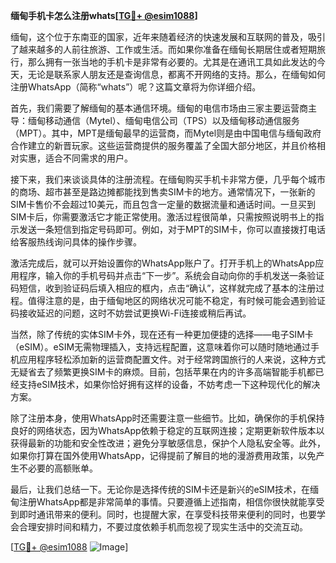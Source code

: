 **缅甸手机卡怎么注册whats[[TG💪+ @esim1088](https://t.me/s/esim1088)]**

缅甸，这个位于东南亚的国家，近年来随着经济的快速发展和互联网的普及，吸引了越来越多的人前往旅游、工作或生活。而如果你准备在缅甸长期居住或者短期旅行，那么拥有一张当地的手机卡是非常有必要的。尤其是在通讯工具如此发达的今天，无论是联系家人朋友还是查询信息，都离不开网络的支持。那么，在缅甸如何注册WhatsApp（简称“whats”）呢？这篇文章将为你详细介绍。

首先，我们需要了解缅甸的基本通信环境。缅甸的电信市场由三家主要运营商主导：缅甸移动通信（Mytel）、缅甸电信公司（TPS）以及缅甸移动通信服务（MPT）。其中，MPT是缅甸最早的运营商，而Mytel则是由中国电信与缅甸政府合作建立的新晋玩家。这些运营商提供的服务覆盖了全国大部分地区，并且价格相对实惠，适合不同需求的用户。

接下来，我们来谈谈具体的注册流程。在缅甸购买手机卡非常方便，几乎每个城市的商场、超市甚至是路边摊都能找到售卖SIM卡的地方。通常情况下，一张新的SIM卡售价不会超过10美元，而且包含一定量的数据流量和通话时间。一旦买到SIM卡后，你需要激活它才能正常使用。激活过程很简单，只需按照说明书上的指示发送一条短信到指定号码即可。例如，对于MPT的SIM卡，你可以直接拨打电话给客服热线询问具体的操作步骤。

激活完成后，就可以开始设置你的WhatsApp账户了。打开手机上的WhatsApp应用程序，输入你的手机号码并点击“下一步”。系统会自动向你的手机发送一条验证码短信，收到验证码后填入相应的框内，点击“确认”，这样就完成了基本的注册过程。值得注意的是，由于缅甸地区的网络状况可能不稳定，有时候可能会遇到验证码接收延迟的问题，这时不妨尝试更换Wi-Fi连接或稍后再试。

当然，除了传统的实体SIM卡外，现在还有一种更加便捷的选择——电子SIM卡（eSIM）。eSIM无需物理插入，支持远程配置，这意味着你可以随时随地通过手机应用程序轻松添加新的运营商配置文件。对于经常跨国旅行的人来说，这种方式无疑省去了频繁更换SIM卡的麻烦。目前，包括苹果在内的许多高端智能手机都已经支持eSIM技术，如果你恰好拥有这样的设备，不妨考虑一下这种现代化的解决方案。

除了注册本身，使用WhatsApp时还需要注意一些细节。比如，确保你的手机保持良好的网络状态，因为WhatsApp依赖于稳定的互联网连接；定期更新软件版本以获得最新的功能和安全性改进；避免分享敏感信息，保护个人隐私安全等。此外，如果你打算在国外使用WhatsApp，记得提前了解目的地的漫游费用政策，以免产生不必要的高额账单。

最后，让我们总结一下。无论你是选择传统的SIM卡还是新兴的eSIM技术，在缅甸注册WhatsApp都是非常简单的事情。只要遵循上述指南，相信你很快就能享受到即时通讯带来的便利。同时，也提醒大家，在享受科技带来便利的同时，也要学会合理安排时间和精力，不要过度依赖手机而忽视了现实生活中的交流互动。

[[TG💪+ @esim1088](https://t.me/s/esim1088) ![Image](https://i.postimg.cc/4NQfJmqS/Snipaste-2025-05-13-00-14-12.png)]